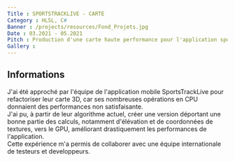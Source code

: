 ```yaml
---
Title : SPORTSTRACKLIVE - CARTE
Category : HLSL, C#
Banner : /projects/resources/Fond_Projets.jpg
Date : 03.2021 - 05.2021
Pitch : Production d'une carte haute performance pour l'application sportive mobile SportsTrackLive
Gallery : 
---
```


## Informations
J'ai été approché par l'équipe de l'application mobile SportsTrackLive pour refactoriser leur carte 3D, car ses nombreuses opérations en CPU donnaient des performances non satisfaisante. <br>
J'ai pu, à partir de leur algorithme actuel, créer une version déportant une bonne partie des calculs, notamment d'élévation et de coordonnées de textures, vers le GPU, améliorant drastiquement les performances de l'application.<br>
Cette expérience m'a permis de collaborer avec une équipe internationale de testeurs et developpeurs.